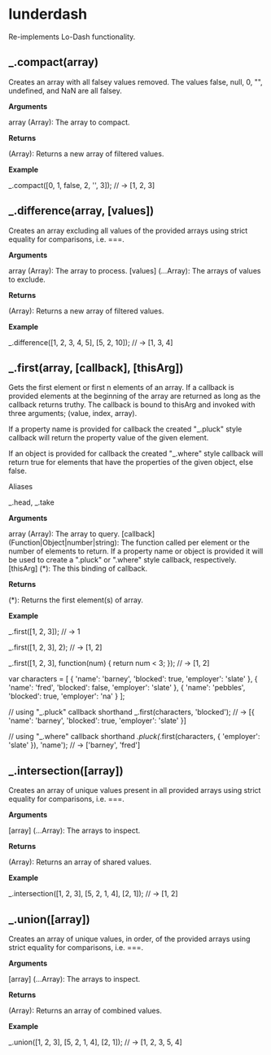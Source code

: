 lunderdash
==========

Re-implements Lo-Dash functionality.


_.compact(array)
-----------------

Creates an array with all falsey values removed. The values false, null, 0, "", undefined, and NaN are all falsey.

**Arguments**

array (Array): The array to compact.

**Returns**

(Array): Returns a new array of filtered values.

**Example**

_.compact([0, 1, false, 2, '', 3]);
// → [1, 2, 3]


_.difference(array, [values])
-----------------------------

Creates an array excluding all values of the provided arrays using strict equality for comparisons, i.e. ===.

**Arguments**

array (Array): The array to process.
[values] (…Array): The arrays of values to exclude.

**Returns**

(Array): Returns a new array of filtered values.

**Example**

_.difference([1, 2, 3, 4, 5], [5, 2, 10]);
// → [1, 3, 4]


_.first(array, [callback], [thisArg])
-------------------------------------

Gets the first element or first n elements of an array. If a callback is provided elements at the beginning of the array are returned as long as the callback returns truthy. The callback is bound to thisArg and invoked with three arguments; (value, index, array).

If a property name is provided for callback the created "_.pluck" style callback will return the property value of the given element.

If an object is provided for callback the created "_.where" style callback will return true for elements that have the properties of the given object, else false.

Aliases

_.head, _.take

**Arguments**

array (Array): The array to query.
[callback] (Function|Object|number|string): The function called per element or the number of elements to return. If a property name or object is provided it will be used to create a ".pluck" or ".where" style callback, respectively.
[thisArg] (*): The this binding of callback.

**Returns**

(*): Returns the first element(s) of array.

**Example**

_.first([1, 2, 3]);
// → 1

_.first([1, 2, 3], 2);
// → [1, 2]

_.first([1, 2, 3], function(num) {
  return num < 3;
});
// → [1, 2]

var characters = [
  { 'name': 'barney',  'blocked': true,  'employer': 'slate' },
  { 'name': 'fred',    'blocked': false, 'employer': 'slate' },
  { 'name': 'pebbles', 'blocked': true,  'employer': 'na' }
];

// using "_.pluck" callback shorthand
_.first(characters, 'blocked');
// → [{ 'name': 'barney', 'blocked': true, 'employer': 'slate' }]

// using "_.where" callback shorthand
_.pluck(_.first(characters, { 'employer': 'slate' }), 'name');
// → ['barney', 'fred']

_.intersection([array])
-----------------------

Creates an array of unique values present in all provided arrays using strict equality for comparisons, i.e. ===.

**Arguments**

[array] (…Array): The arrays to inspect.

**Returns**

(Array): Returns an array of shared values.

**Example**

_.intersection([1, 2, 3], [5, 2, 1, 4], [2, 1]);
// → [1, 2]

_.union([array])
----------------

Creates an array of unique values, in order, of the provided arrays using strict equality for comparisons, i.e. ===.

**Arguments**

[array] (…Array): The arrays to inspect.

**Returns**

(Array): Returns an array of combined values.

**Example**

_.union([1, 2, 3], [5, 2, 1, 4], [2, 1]);
// → [1, 2, 3, 5, 4]

